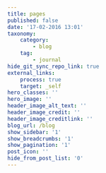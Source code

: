 ```yaml
---
title: pages
published: false
date: '17-02-2016 13:01'
taxonomy:
    category:
        - blog
    tag:
        - journal
hide_git_sync_repo_link: true
external_links:
    process: true
    target: _self
hero_classes: ''
hero_image: ''
header_image_alt_text: ''
header_image_credit: ''
header_image_creditlink: ''
blog_url: /blog
show_sidebar: '1'
show_breadcrumbs: '1'
show_pagination: '1'
post_icon: ''
hide_from_post_list: '0'
---
```


